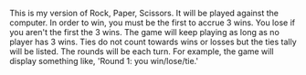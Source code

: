 This is my version of Rock, Paper, Scissors. It will be played against the computer. In order to win, you must be the first to accrue 3 wins. You lose if you aren't the first the 3 wins. The game will keep playing as long as no player has 3 wins. Ties do not count towards wins or losses but the ties tally will be listed. The rounds will be each turn. For example, the game will display something like, 'Round 1: you win/lose/tie.'